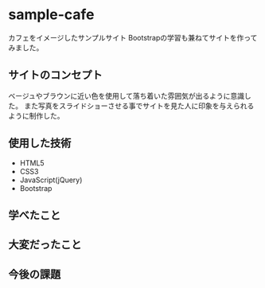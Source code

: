 # sample-cafe
カフェをイメージしたサンプルサイト
Bootstrapの学習も兼ねてサイトを作ってみました。

## サイトのコンセプト
ベージュやブラウンに近い色を使用して落ち着いた雰囲気が出るように意識した。
また写真をスライドショーさせる事でサイトを見た人に印象を与えられるように制作した。

## 使用した技術
* HTML5
* CSS3
* JavaScript(jQuery)
* Bootstrap

## 学べたこと

## 大変だったこと

## 今後の課題
